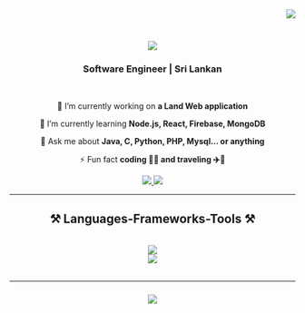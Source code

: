 <img align="right" src="https://visitor-badge.laobi.icu/badge?page_id=DumindUdara.DumindUdara" />
<br>
<h1 align="center">
    <img src="https://readme-typing-svg.herokuapp.com/?font=Righteous&size=30&center=true&vCenter=true&width=500&height=70&duration=4000&lines=Hi+There!+👋;+I'm+Dumindu+Udara!;+Welcome+My+Profile+🤗;+💻+⏳;" />
</h1>

<h3 align="center"> Software Engineer | Sri Lankan</h3>

<br/>

<div align="center">
 
 🔭 I’m currently working  on **a Land Web application**
 
 🌱 I’m currently learning **Node.js, React, Firebase, MongoDB**

💬 Ask me about **Java, C, Python, PHP, Mysql... or anything**

⚡ Fun fact **coding 👨‍💻 and traveling ✈️🚢**

 </div>
 
<div align="center"> 
  <a href="mailto:duminduudara22@gmail.com">
    <img src="https://img.shields.io/badge/Gmail-333333?style=for-the-badge&logo=gmail&logoColor=blue" />
  </a>
  <a href="https://linkedin.com/in/dumindu-udara" target="_blank">
    <img src="https://img.shields.io/badge/LinkedIn-0077B5?style=for-the-badge&logo=linkedin&logoColor=white" target="_blank" />
  </a>
</div>

 <hr/>
 
<h2 align="center">⚒️ Languages-Frameworks-Tools ⚒️</h2>
<br/>
<div align="center">
    <img src="https://skillicons.dev/icons?i=java,python,nodejs,php,dart,github,javascript,typescript,express,firebase,mongodb,mysql,c,matlab" /><br>
    <img src="https://skillicons.dev/icons?i=react,r,bootstrap,tailwind,flask,html,css,flutter,vscode,androidstudio,figma,git" />
</div>
<br/>
<hr/>
<h3 align="center">
    <img src="https://readme-typing-svg.herokuapp.com/?font=Righteous&size=25&center=true&vCenter=true&width=500&height=70&duration=4000&lines=Thanks+for+visiting!+✌️;+Shoot+me+a+message+on+Linkedin!;I'm+always+down+to+collab+:)">
</h3>
<br/>
<br/>
